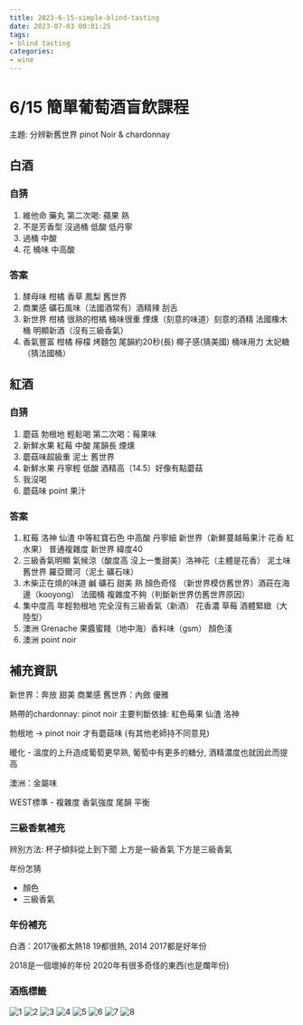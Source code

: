 ```yaml
---
title: 2023-6-15-simple-blind-tasting
date: 2023-07-03 00:01:25
tags:
- blind tasting
categories:
- wine
---
```

# 6/15 簡單葡萄酒盲飲課程

主題: 分辨新舊世界 pinot Noir & chardonnay

## 白酒

### 自猜
1. 維他命 藥丸 第二次喝: 蘋果 熟
2. 不是芳香型 沒過桶 低酸 低丹寧
3. 過桶 中酸
4. 花 桶味 中高酸 

### 答案
1. 酵母味 柑橘 香草 鳳梨 舊世界
2. 商業感 礦石風味（法國酒常有）酒精辣 刮舌
3. 新世界 柑橘 很熟的柑橘 桶味很重 煙燻（刻意的味道）刻意的酒精 法國橡木桶 明顯新酒（沒有三級香氣）
4. 香氣豐富 柑橘 檸檬 烤麵包 尾韻約20秒(長) 椰子感(猜美國) 桶味用力 太妃糖（猜法國桶）

## 紅酒

### 自猜
1. 蘑菇 勃根地 輕鬆喝 第二次喝：莓果味
2. 新鮮水果 紅莓 中酸 尾韻長 煙燻
3. 蘑菇味超級重 泥土 舊世界
4. 新鮮水果 丹寧輕 低酸 酒精高（14.5）好像有點蘑菇
5. 我沒喝
6. 蘑菇味 point  果汁


### 答案

1. 紅莓 洛神 仙渣 中等紅寶石色 中高酸 丹寧細 新世界（新鮮蔓越莓果汁 花香 紅水果） 普通複雜度 新世界 緯度40
2. 三級香氣明顯 氣候涼（酸度高 沒上一隻甜美）洛神花（主體是花香） 泥土味 舊世界 羅亞爾河（泥土 礦石味）
3. 木柴正在燒的味道 鹹 礦石 甜美 熟 顏色奇怪 （新世界模仿舊世界）酒莊在海邊（kooyong） 法國桶 複雜度不夠（判斷新世界仿舊世界原因）
4. 集中度高 年輕勃根地 完全沒有三級香氣（新酒） 花香濃 草莓 酒體緊緻（大陸型）
5. 澳洲 Grenache 果醬蜜餞（地中海）香料味（gsm） 顏色淺
6. 澳洲 point noir 


## 補充資訊
新世界：奔放 甜美 商業感 
舊世界：內斂 優雅 

熱帶的chardonnay:
pinot noir 主要判斷依據: 紅色莓果 仙渣 洛神

勃根地 -> pinot noir 才有蘑菇味 (有其他老師持不同意見)

暖化 - 溫度的上升造成葡萄更早熟, 葡萄中有更多的糖分, 酒精濃度也就因此而提高

澳洲：金屬味

WEST標準 - 複雜度 香氣強度 尾韻 平衡

### 三級香氣補充
辨別方法: 杯子傾斜從上到下聞 上方是一級香氣 下方是三級香氣

年份怎猜
- 顏色
- 三級香氣

### 年份補充
白酒：2017後都太熱18 19都很熱, 2014 2017都是好年份

2018是一個壞掉的年份
2020年有很多奇怪的東西(也是爛年份)

### 酒瓶標籤
![1](1.png)
![2](2.png)
![3](3.png)
![4](4.png)
![5](5.png)
![6](6.png)
![7](7.png)
![8](8.png)